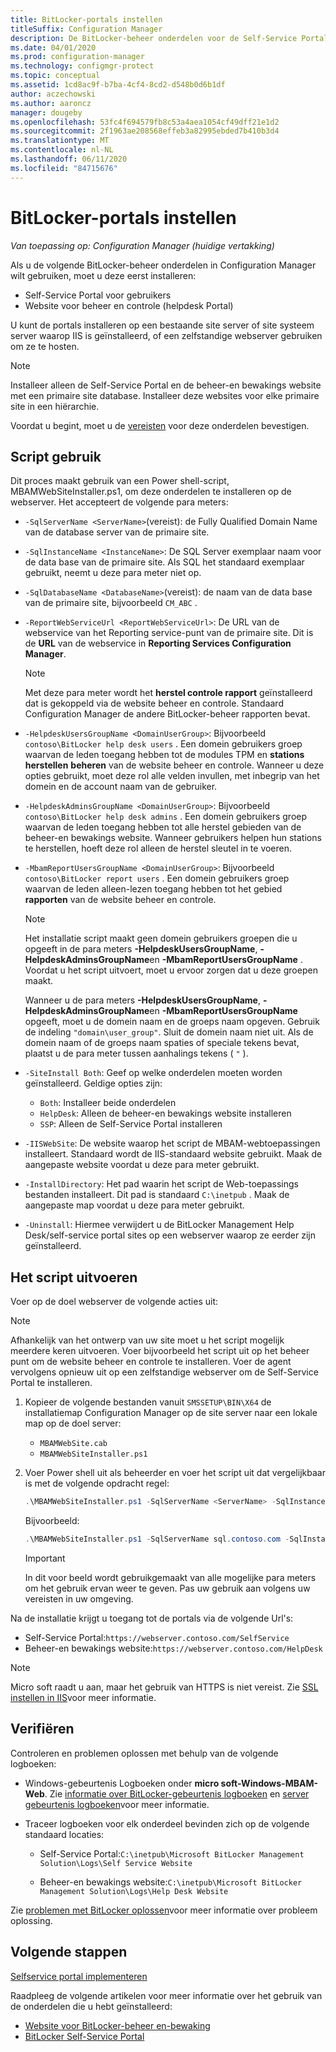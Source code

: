 ```yaml
---
title: BitLocker-portals instellen
titleSuffix: Configuration Manager
description: De BitLocker-beheer onderdelen voor de Self-Service Portal en de beheer-en bewakings website installeren
ms.date: 04/01/2020
ms.prod: configuration-manager
ms.technology: configmgr-protect
ms.topic: conceptual
ms.assetid: 1cd8ac9f-b7ba-4cf4-8cd2-d548b0d6b1df
author: aczechowski
ms.author: aaroncz
manager: dougeby
ms.openlocfilehash: 53fc4f694579fb8c53a4aea1054cf49dff21e1d2
ms.sourcegitcommit: 2f1963ae208568effeb3a82995ebded7b410b3d4
ms.translationtype: MT
ms.contentlocale: nl-NL
ms.lasthandoff: 06/11/2020
ms.locfileid: "84715676"
---
```

# <a name="set-up-bitlocker-portals"></a>BitLocker-portals instellen

*Van toepassing op: Configuration Manager (huidige vertakking)*

<!--3601034-->

Als u de volgende BitLocker-beheer onderdelen in Configuration Manager wilt gebruiken, moet u deze eerst installeren:

- Self-Service Portal voor gebruikers
- Website voor beheer en controle (helpdesk Portal)

U kunt de portals installeren op een bestaande site server of site systeem server waarop IIS is geïnstalleerd, of een zelfstandige webserver gebruiken om ze te hosten.

> [!NOTE]
> Installeer alleen de Self-Service Portal en de beheer-en bewakings website met een primaire site database. Installeer deze websites voor elke primaire site in een hiërarchie.

Voordat u begint, moet u de [vereisten](../../plan-design/bitlocker-management.md#prerequisites) voor deze onderdelen bevestigen.

## <a name="script-usage"></a>Script gebruik

Dit proces maakt gebruik van een Power shell-script, MBAMWebSiteInstaller.ps1, om deze onderdelen te installeren op de webserver. Het accepteert de volgende para meters:

- `-SqlServerName <ServerName>`(vereist): de Fully Qualified Domain Name van de database server van de primaire site.

- `-SqlInstanceName <InstanceName>`: De SQL Server exemplaar naam voor de data base van de primaire site. Als SQL het standaard exemplaar gebruikt, neemt u deze para meter niet op.

- `-SqlDatabaseName <DatabaseName>`(vereist): de naam van de data base van de primaire site, bijvoorbeeld `CM_ABC` .

- `-ReportWebServiceUrl <ReportWebServiceUrl>`: De URL van de webservice van het Reporting service-punt van de primaire site. Dit is de **URL** van de webservice in **Reporting Services Configuration Manager**.

    > [!NOTE]
    > Met deze para meter wordt het **herstel controle rapport** geïnstalleerd dat is gekoppeld via de website beheer en controle. Standaard Configuration Manager de andere BitLocker-beheer rapporten bevat.

- `-HelpdeskUsersGroupName <DomainUserGroup>`: Bijvoorbeeld `contoso\BitLocker help desk users` . Een domein gebruikers groep waarvan de leden toegang hebben tot de modules TPM en **stations herstellen** **beheren** van de website beheer en controle. Wanneer u deze opties gebruikt, moet deze rol alle velden invullen, met inbegrip van het domein en de account naam van de gebruiker.

- `-HelpdeskAdminsGroupName <DomainUserGroup>`: Bijvoorbeeld `contoso\BitLocker help desk admins` . Een domein gebruikers groep waarvan de leden toegang hebben tot alle herstel gebieden van de beheer-en bewakings website. Wanneer gebruikers helpen hun stations te herstellen, hoeft deze rol alleen de herstel sleutel in te voeren.

- `-MbamReportUsersGroupName <DomainUserGroup>`: Bijvoorbeeld `contoso\BitLocker report users` . Een domein gebruikers groep waarvan de leden alleen-lezen toegang hebben tot het gebied **rapporten** van de website beheer en controle.

    > [!NOTE]
    > Het installatie script maakt geen domein gebruikers groepen die u opgeeft in de para meters **-HelpdeskUsersGroupName**, **-HelpdeskAdminsGroupName**en **-MbamReportUsersGroupName** . Voordat u het script uitvoert, moet u ervoor zorgen dat u deze groepen maakt.
    >
    > Wanneer u de para meters **-HelpdeskUsersGroupName**, **-HelpdeskAdminsGroupName**en **-MbamReportUsersGroupName** opgeeft, moet u de domein naam en de groeps naam opgeven. Gebruik de indeling `"domain\user_group"`. Sluit de domein naam niet uit. Als de domein naam of de groeps naam spaties of speciale tekens bevat, plaatst u de para meter tussen aanhalings tekens ( `"` ).

- `-SiteInstall Both`: Geef op welke onderdelen moeten worden geïnstalleerd. Geldige opties zijn:
  - `Both`: Installeer beide onderdelen
  - `HelpDesk`: Alleen de beheer-en bewakings website installeren
  - `SSP`: Alleen de Self-Service Portal installeren

- `-IISWebSite`: De website waarop het script de MBAM-webtoepassingen installeert. Standaard wordt de IIS-standaard website gebruikt. Maak de aangepaste website voordat u deze para meter gebruikt.

- `-InstallDirectory`: Het pad waarin het script de Web-toepassings bestanden installeert. Dit pad is standaard `C:\inetpub` . Maak de aangepaste map voordat u deze para meter gebruikt.

- `-Uninstall`: Hiermee verwijdert u de BitLocker Management Help Desk/self-service portal sites op een webserver waarop ze eerder zijn geïnstalleerd.


## <a name="run-the-script"></a>Het script uitvoeren

Voer op de doel webserver de volgende acties uit:

> [!NOTE]
> Afhankelijk van het ontwerp van uw site moet u het script mogelijk meerdere keren uitvoeren. Voer bijvoorbeeld het script uit op het beheer punt om de website beheer en controle te installeren. Voer de agent vervolgens opnieuw uit op een zelfstandige webserver om de Self-Service Portal te installeren.

1. Kopieer de volgende bestanden vanuit `SMSSETUP\BIN\X64` de installatiemap Configuration Manager op de site server naar een lokale map op de doel server:

    - `MBAMWebSite.cab`
    - `MBAMWebSiteInstaller.ps1`

1. Voer Power shell uit als beheerder en voer het script uit dat vergelijkbaar is met de volgende opdracht regel:

    ``` PowerShell
    .\MBAMWebSiteInstaller.ps1 -SqlServerName <ServerName> -SqlInstanceName <InstanceName> -SqlDatabaseName <DatabaseName> -ReportWebServiceUrl <ReportWebServiceUrl> -HelpdeskUsersGroupName <DomainUserGroup> -HelpdeskAdminsGroupName <DomainUserGroup> -MbamReportUsersGroupName <DomainUserGroup> -SiteInstall Both
    ```

    Bijvoorbeeld:

    ``` PowerShell
    .\MBAMWebSiteInstaller.ps1 -SqlServerName sql.contoso.com -SqlInstanceName instance1 -SqlDatabaseName CM_ABC -ReportWebServiceUrl https://rsp.contoso.com/ReportServer -HelpdeskUsersGroupName "contoso\BitLocker help desk users" -HelpdeskAdminsGroupName "contoso\BitLocker help desk admins" -MbamReportUsersGroupName "contoso\BitLocker report users" -SiteInstall Both
    ```

    > [!IMPORTANT]
    > In dit voor beeld wordt gebruikgemaakt van alle mogelijke para meters om het gebruik ervan weer te geven. Pas uw gebruik aan volgens uw vereisten in uw omgeving.

Na de installatie krijgt u toegang tot de portals via de volgende Url's:

- Self-Service Portal:`https://webserver.contoso.com/SelfService`
- Beheer-en bewakings website:`https://webserver.contoso.com/HelpDesk`

> [!NOTE]
> Micro soft raadt u aan, maar het gebruik van HTTPS is niet vereist. Zie [SSL instellen in IIS](https://docs.microsoft.com/iis/manage/configuring-security/how-to-set-up-ssl-on-iis)voor meer informatie.

## <a name="verify"></a>Verifiëren

Controleren en problemen oplossen met behulp van de volgende logboeken:

- Windows-gebeurtenis Logboeken onder **micro soft-Windows-MBAM-Web**. Zie [informatie over BitLocker-gebeurtenis logboeken](../../tech-ref/bitlocker/about-event-logs.md) en [server gebeurtenis logboeken](../../tech-ref/bitlocker/server-event-logs.md)voor meer informatie.

- Traceer logboeken voor elk onderdeel bevinden zich op de volgende standaard locaties:

  - Self-Service Portal:`C:\inetpub\Microsoft BitLocker Management Solution\Logs\Self Service Website`

  - Beheer-en bewakings website:`C:\inetpub\Microsoft BitLocker Management Solution\Logs\Help Desk Website`

Zie [problemen met BitLocker oplossen](../../tech-ref/bitlocker/troubleshoot.md)voor meer informatie over probleem oplossing.

## <a name="next-steps"></a>Volgende stappen

[Selfservice portal implementeren](customize-self-service-portal.md)

Raadpleeg de volgende artikelen voor meer informatie over het gebruik van de onderdelen die u hebt geïnstalleerd:

- [Website voor BitLocker-beheer en-bewaking](helpdesk-portal.md)
- [BitLocker Self-Service Portal](self-service-portal.md)
